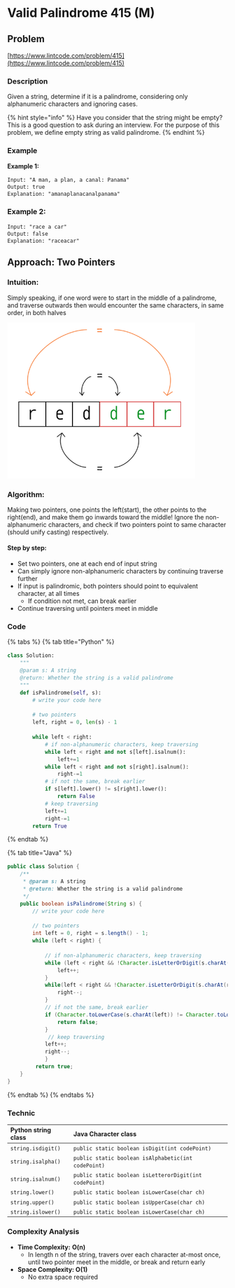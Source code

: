 # Valid Palindrome 415 \(M\)

## Problem

[https://www.lintcode.com/problem/415](https://www.lintcode.com/problem/415)

### Description 

Given a string, determine if it is a palindrome, considering only alphanumeric characters and ignoring cases.

{% hint style="info" %}
Have you consider that the string might be empty? This is a good question to ask during an interview. For the purpose of this problem, we define empty string as valid palindrome.
{% endhint %}

### Example

**Example 1:**

```text
Input: "A man, a plan, a canal: Panama"
Output: true
Explanation: "amanaplanacanalpanama"
```

### **Example 2:**

```text
Input: "race a car"
Output: false
Explanation: "raceacar"
```

## Approach: Two Pointers

### Intuition:

Simply speaking, if one word were to start in the middle of a palindrome, and traverse outwards then would encounter the same characters, in same order, in both halves

![](../../../.gitbook/assets/capture.png)

### Algorithm: 

Making two pointers, one points the left\(start\), the other points to the right\(end\), and make them go inwards toward the middle! Ignore the non-alphanumeric characters, and check if two pointers point to same character \(should unify casting\) respectively. 

#### Step by step: 

* Set two pointers, one at each end of input string
* Can simply ignore non-alphanumeric characters by continuing traverse further 
* If input is palindromic, both pointers should point to equivalent character, at all times
  * If condition not met, can break earlier
* Continue traversing until pointers meet in middle 

### Code

{% tabs %}
{% tab title="Python" %}
```python
class Solution:
    """
    @param s: A string
    @return: Whether the string is a valid palindrome
    """
    def isPalindrome(self, s):
        # write your code here
        
        # two pointers
        left, right = 0, len(s) - 1
        
        while left < right:
            # if non-alphanumeric characters, keep traversing
            while left < right and not s[left].isalnum():
                left+=1
            while left < right and not s[right].isalnum():
                right-=1
            # if not the same, break earlier
            if s[left].lower() != s[right].lower():
                return False
            # keep traversing
            left+=1
            right-=1
        return True
```
{% endtab %}

{% tab title="Java" %}
```java
public class Solution {
    /**
     * @param s: A string
     * @return: Whether the string is a valid palindrome
     */
    public boolean isPalindrome(String s) {
        // write your code here
        
        // two pointers
        int left = 0, right = s.length() - 1;
        while (left < right) {
            
            // if non-alphanumeric characters, keep traversing
            while (left < right && !Character.isLetterOrDigit(s.charAt(left))) {
                left++;
            }
            while(left < right && !Character.isLetterOrDigit(s.charAt(right))) {
                right--;
            }
            // if not the same, break earlier
            if (Character.toLowerCase(s.charAt(left)) != Character.toLowerCase(s.charAt(right))) {
                return false;
            }
             // keep traversing
            left++;
            right--;
            }
         return true;
    }
}
```
{% endtab %}
{% endtabs %}

### Technic

| Python string class | Java Character class |
| :--- | :--- |
| `string.isdigit()` | `public static boolean isDigit(int codePoint)` |
| `string.isalpha()` | `public static boolean isAlphabetic(int codePoint)` |
| `string.isalnum()` | `public static boolean isLetterorDigit(int codePoint)` |
| `string.lower()` | `public static boolean isLowerCase(char ch)` |
| `string.upper()` | `public static boolean isUpperCase(char ch)` |
| `string.islower()` | `public static boolean isLowerCase(char ch)` |

### Complexity Analysis

* **Time Complexity:** **O\(n\)**
  * In length n of the string, travers over each character at-most once, until two pointer meet in the middle, or break and return early
* **Space Complexity: O\(1\)**
  * No extra space required 



